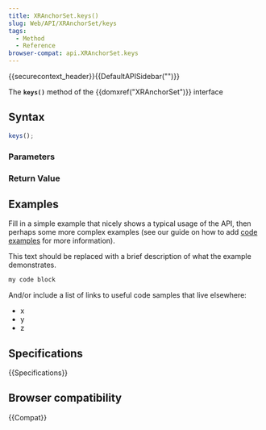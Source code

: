```yaml
---
title: XRAnchorSet.keys()
slug: Web/API/XRAnchorSet/keys
tags:
  - Method
  - Reference
browser-compat: api.XRAnchorSet.keys
---
```

{{securecontext_header}}{{DefaultAPISidebar("")}}

The **`keys()`** method of the {{domxref("XRAnchorSet")}} interface 

## Syntax

```js
keys();
```

### Parameters



### Return Value



## Examples

Fill in a simple example that nicely shows a typical usage of the API, then perhaps some more complex examples (see our guide on how to add [code examples](/en-US/docs/MDN/Contribute/Structures/Code_examples) for more information).

This text should be replaced with a brief description of what the example demonstrates.

```js
my code block
```

And/or include a list of links to useful code samples that live elsewhere:

*   x
*   y
*   z

## Specifications

{{Specifications}}

## Browser compatibility

{{Compat}}

